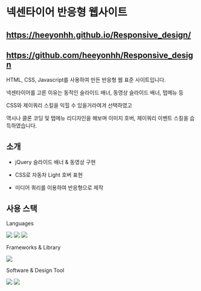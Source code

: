 # 넥센타이어 반응형 웹사이트

## https://heeyonhh.github.io/Responsive_design/

## https://github.com/heeyonhh/Responsive_design

HTML, CSS, Javascript를 사용하여 만든 반응형 웹 표준 사이트입니다.

넥센타이어를 고른 이유는 동적인 슬라이드 배너, 동영상 슬라이드 배너, 탭메뉴 등

CSS와 제이쿼리 스킬을 익힐 수 있을거라여겨 선택하였고

역시나 클론 코딩 및 탭메뉴 리디자인을 해보며 이미지 호버, 제이쿼리 이벤트 스킬을 습득하였습니다.

## 소개

- jQuery 슬라이드 배너 & 동영상 구현
  
- CSS로 자동차 Light 호버 표현

- 미디어 쿼리를 이용하여 반응형으로 제작

## 사용 스택

Languages

  <img src="https://img.shields.io/badge/html-E34F26?style=for-the-badge&logo=html5&logoColor=white"> <img src="https://img.shields.io/badge/css-1572B6?style=for-the-badge&logo=css3&logoColor=white"> <img src="https://img.shields.io/badge/javascript-F7DF1E?style=for-the-badge&logo=javascript&logoColor=black">

Frameworks & Library

  <img src="https://img.shields.io/badge/jquery-0769AD?style=for-the-badge&logo=jquery&logoColor=white">

Software & Design Tool
  
  <img src="https://img.shields.io/badge/github-181717?style=for-the-badge&logo=github&logoColor=white"> <img src="https://img.shields.io/badge/figma-F24E1E?style=for-the-badge&logo=figma&logoColor=white">
